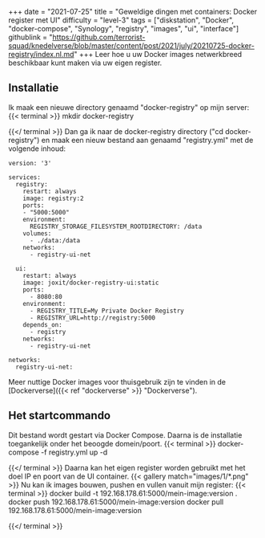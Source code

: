 +++
date = "2021-07-25"
title = "Geweldige dingen met containers: Docker register met UI"
difficulty = "level-3"
tags = ["diskstation", "Docker", "docker-compose", "Synology", "registry", "images", "ui", "interface"]
githublink = "https://github.com/terrorist-squad/knedelverse/blob/master/content/post/2021/july/20210725-docker-registry/index.nl.md"
+++
Leer hoe u uw Docker images netwerkbreed beschikbaar kunt maken via uw eigen register.
## Installatie
Ik maak een nieuwe directory genaamd "docker-registry" op mijn server:
{{< terminal >}}
mkdir docker-registry

{{</ terminal >}}
Dan ga ik naar de docker-registry directory ("cd docker-registry") en maak een nieuw bestand aan genaamd "registry.yml" met de volgende inhoud:
```
version: '3'

services:
  registry:
    restart: always
    image: registry:2
    ports:
    - "5000:5000"
    environment:
      REGISTRY_STORAGE_FILESYSTEM_ROOTDIRECTORY: /data
    volumes:
      - ./data:/data
    networks:
      - registry-ui-net

  ui:
    restart: always
    image: joxit/docker-registry-ui:static
    ports:
      - 8080:80
    environment:
      - REGISTRY_TITLE=My Private Docker Registry
      - REGISTRY_URL=http://registry:5000
    depends_on:
      - registry
    networks:
      - registry-ui-net

networks:
  registry-ui-net:

```
Meer nuttige Docker images voor thuisgebruik zijn te vinden in de [Dockerverse]({{< ref "dockerverse" >}} "Dockerverse").
## Het startcommando
Dit bestand wordt gestart via Docker Compose. Daarna is de installatie toegankelijk onder het beoogde domein/poort.
{{< terminal >}}
docker-compose -f registry.yml up -d

{{</ terminal >}}
Daarna kan het eigen register worden gebruikt met het doel IP en poort van de UI container.
{{< gallery match="images/1/*.png" >}}
Nu kan ik images bouwen, pushen en vullen vanuit mijn register:
{{< terminal >}}
docker build -t 192.168.178.61:5000/mein-image:version .
docker push 192.168.178.61:5000/mein-image:version
docker pull 192.168.178.61:5000/mein-image:version

{{</ terminal >}}
